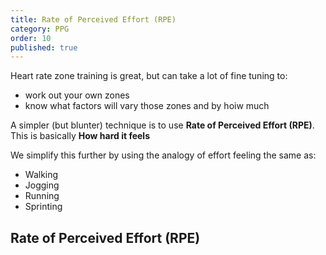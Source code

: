 ```yaml
---
title: Rate of Perceived Effort (RPE)
category: PPG
order: 10
published: true
---
```


Heart rate zone training is great, but can take a lot of fine tuning to: 
- work out your own zones
- know what factors will vary those zones and by hoiw much

A simpler (but blunter) technique is to use **Rate of Perceived Effort (RPE)**. 
This is basically **How hard it feels**

We simplify this further by using the analogy of effort feeling the same as: 
- Walking
- Jogging
- Running
- Sprinting


## Rate of Perceived Effort (RPE)


